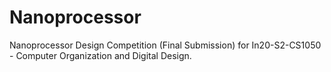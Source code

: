 # Nanoprocessor
Nanoprocessor Design Competition (Final Submission) for In20-S2-CS1050 - Computer Organization and Digital Design.
